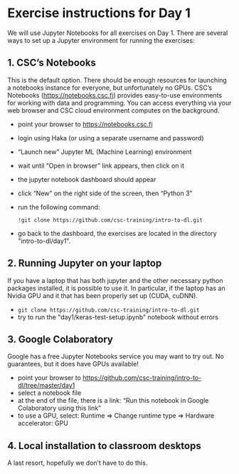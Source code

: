 # Exercise instructions for Day 1

We will use Jupyter Notebooks for all exercises on Day 1. There are several ways to set up a Jupyter environment for running the exercises:

## 1. CSC’s Notebooks

This is the default option. There should be enough resources for launching a notebooks instance for everyone, but unfortunately no GPUs. CSC’s Notebooks (https://notebooks.csc.fi) provides easy-to-use environments for working with data and programming. You can access everything via your web browser and CSC cloud environment computes on the background.

* point your browser to https://notebooks.csc.fi
* login using Haka (or using a separate username and password)
* “Launch new” Jupyter ML (Machine Learning) environment
* wait until “Open in browser” link appears, then click on it
* the jupyter notebook dashboard should appear
* click “New” on the right side of the screen, then “Python 3”
* run the following command:

    `!git clone https://github.com/csc-training/intro-to-dl.git`

* go back to the dashboard, the exercises are located in the directory "intro-to-dl/day1".
  
## 2. Running Jupyter on your laptop

If you have a laptop that has both jupyter and the other necessary python packages installed, it is possible to use it. In particular, if the laptop has an Nvidia GPU and it that has been properly set up (CUDA, cuDNN).

* `git clone https://github.com/csc-training/intro-to-dl.git`   
* try to run the "day1/keras-test-setup.ipynb" notebook without errors

## 3. Google Colaboratory

Google has a free Jupyter Notebooks service you may want to try out. No guarantees, but it does have GPUs available!

* point your browser to https://github.com/csc-training/intro-to-dl/tree/master/day1 
* select a notebook file
* at the end of the file, there is a link: “Run this notebook in Google Colaboratory using this link”
* to use a GPU, select: Runtime => Change runtime type => Hardware accelerator: GPU

## 4. Local installation to classroom desktops

A last resort, hopefully we don’t have to do this.
